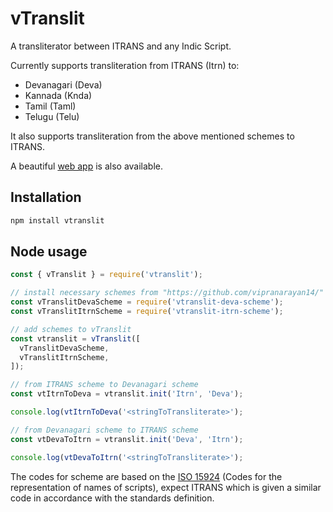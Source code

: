 # vTranslit

A transliterator between ITRANS and any Indic Script.

Currently supports transliteration from ITRANS (Itrn) to: 
- Devanagari (Deva)
- Kannada (Knda)
- Tamil (Taml)
- Telugu (Telu)

It also supports transliteration from the above mentioned schemes to ITRANS.

A beautiful [web app](https://vipranarayan14.github.io/vtranslit-web/) is also available.

## Installation

```bash
npm install vtranslit
```

## Node usage

```js
const { vTranslit } = require('vtranslit');

// install necessary schemes from "https://github.com/vipranarayan14/" using npm
const vTranslitDevaScheme = require('vtranslit-deva-scheme');
const vTranslitItrnScheme = require('vtranslit-itrn-scheme');

// add schemes to vTranslit
const vtranslit = vTranslit([
  vTranslitDevaScheme,
  vTranslitItrnScheme,
]);

// from ITRANS scheme to Devanagari scheme
const vtItrnToDeva = vtranslit.init('Itrn', 'Deva');

console.log(vtItrnToDeva('<stringToTransliterate>');

// from Devanagari scheme to ITRANS scheme
const vtDevaToItrn = vtranslit.init('Deva', 'Itrn');

console.log(vtDevaToItrn('<stringToTransliterate>');
```

The codes for scheme are based on the [ISO 15924](https://en.wikipedia.org/wiki/ISO_15924) (Codes for the representation of names of scripts), expect ITRANS which is given a similar code in accordance with the standards definition.
